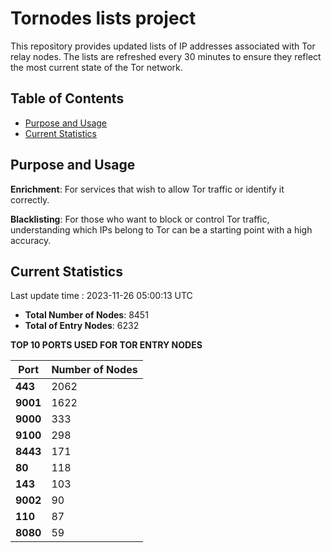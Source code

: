 # Tornodes lists project

This repository provides updated lists of IP addresses associated with Tor relay nodes. The lists are refreshed every 30 minutes to ensure they reflect the most current state of the Tor network.

## Table of Contents

- [Purpose and Usage](#purpose-and-usage)
- [Current Statistics](#current-statistics)


## Purpose and Usage

**Enrichment**: For services that wish to allow Tor traffic or identify it correctly.

**Blacklisting**: For those who want to block or control Tor traffic, understanding which IPs belong to Tor can be a starting point with a high accuracy.

## Current Statistics

Last update time : 2023-11-26 05:00:13 UTC

- **Total Number of Nodes**: 8451
- **Total of Entry Nodes**: 6232

**TOP 10 PORTS USED FOR TOR ENTRY NODES**

| **Port** | **Number of Nodes** |
|------|-----------------|
| **443**   | 2062  |
| **9001**   | 1622  |
| **9000**   | 333  |
| **9100**   | 298  |
| **8443**   | 171  |
| **80**   | 118  |
| **143**   | 103  |
| **9002**   | 90  |
| **110**   | 87  |
| **8080**   | 59  |

